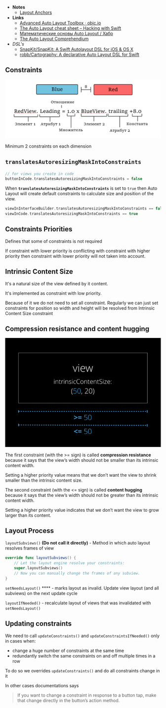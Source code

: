 - **Notes**
	- [Layout Anchors](UIKit%20Auto%20Layout/Layout%20Anchors.md)
- **Links**
	- [Advanced Auto Layout Toolbox · objc.io](https://www.objc.io/issues/3-views/advanced-auto-layout-toolbox/)
	- [The Auto Layout cheat sheet – Hacking with Swift](https://www.hackingwithswift.com/articles/140/the-auto-layout-cheat-sheet)
	- [Математические основы Auto Layout / Хабр](https://habr.com/ru/company/oleg-bunin/blog/437584/)
	- [The Auto Layout Comprehendium](https://medium.com/@PhiJay/the-auto-layout-comprehendium-%EF%B8%8F-6d7e2105bf70)
- *DSL's*
	- [SnapKit/SnapKit: A Swift Autolayout DSL for iOS & OS X](https://github.com/SnapKit/SnapKit)
	- [robb/Cartography: A declarative Auto Layout DSL for Swift](https://github.com/robb/Cartography)


## Constraints

![](UIKit%20Auto%20Layout/RedView._Leading.png)

Minimum 2 constraints on each dimension

## **`translatesAutoresizingMaskIntoConstraints`**

```swift
// for views you create in code 
buttonInCode.translatesAutoresizingMaskIntoConstraints = false
```

When **`translatesAutoresizingMaskIntoConstraints`**  is set to `true` then Auto Layout will create default constraints to calculate size and position of the view.

```swift
viewInInterfaceBuilder.translatesAutoresizingMaskIntoConstraints == false
viewInCode.translatesAutoresizingMaskIntoConstraints == true
```

## Constraints Priorities

Defines that some of constraints is not required 

If constraint with lower priority is conflicting with constraint with higher priority then constraint with lower priority will not taken into account.

## Intrinsic Content Size

It's a natural size of the view defined by it content. 

It's implemented as constraint with low priority. 

Because of it we do not need to set all constraint. Regularly we can just set constraints for position so width and height will be resolved from Intrinsic Content Size constraint

## Compression resistance and content hugging

![](UIKit%20Auto%20Layout/Untitled.png)

The first constraint (with the >= sign) is called **compression resistance** because it says that the view’s width should not be smaller than its intrinsic content width.

Setting a higher priority value means that we don’t want the view to shrink smaller than the intrinsic content size.

The second constraint (with the <= sign) is called **content hugging** because it says that the view’s width should not be greater than its intrinsic content width. 

Setting a higher priority value indicates that we don’t want the view to grow larger than its content.

## Layout Process

`layoutSubviews()` **(Do not call it directly)** - Method in which auto layout resolves frames of view

```swift
override func layoutSubviews() {
    // Let the layout engine resolve your constraints:
    super.layoutSubviews()
    // Now you can manually change the frames of any subview.
}
```

`setNeedsLayout()` **** - marks layout as invalid. Update view layout (and all subviews) on the next update cycle

`layoutIfNeeded()` - recalculate layout of views that was invalidated with `setNeedsLayout()`

## Updating constraints

We need to call `updateConstraints()`  and `updateConstraintsIfNeeded()` only in cases when:

- change a huge number of constraints at the same time
- redundantly switch the same constraints on and off multiple times in a row

To do so we overrides `updateConstraints()` and do all constraints change in it

In other cases documentations says

> If you want to change a constraint in response to a button tap, make that change directly in the button’s action method.
>